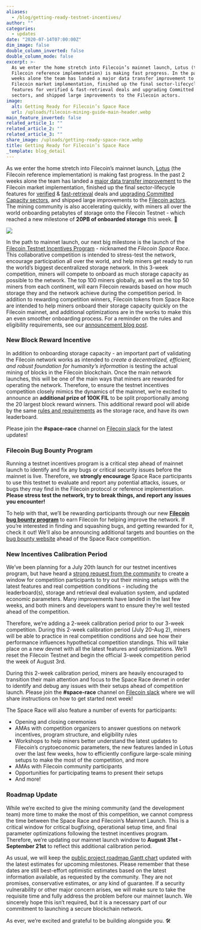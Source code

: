 ```yaml
---
aliases:
  - /blog/getting-ready-testnet-incentives/
author: ""
categories:
  - updates
date: "2020-07-14T07:00:00Z"
dim_image: false
double_column_inverted: false
double_column_mode: false
excerpt: >-
  As we enter the home stretch into Filecoin’s mainnet launch, Lotus (the
  Filecoin reference implementation) is making fast progress. In the past 2
  weeks alone the team has landed a major data transfer improvement to the
  Filecoin market implementation, finished up the final sector-lifecycle
  features for verified & fast-retrieval deals and upgrading Committed Capacity
  sectors, and shipped large improvements to the Filecoin actors.
image:
  alt: Getting Ready for Filecoin’s Space Race
  url: /uploads/filecoin-mining-guide-main-header.webp
main_feature_inverted: false
related_article_1: ""
related_article_2: ""
related_article_3: ""
share_image: /uploads/getting-ready-space-race.webp
title: Getting Ready for Filecoin’s Space Race
_template: blog_detail
---
```


As we enter the home stretch into Filecoin’s mainnet launch, [Lotus](https://lotus.filecoin.io/) (the Filecoin reference implementation) is making fast progress. In the past 2 weeks alone the team has landed a [major data transfer improvement](https://github.com/filecoin-project/go-data-transfer/pull/55) to the Filecoin market implementation, finished up the final sector-lifecycle features for [verified](https://github.com/filecoin-project/go-fil-markets/pull/304) & [fast-retrieval](https://github.com/filecoin-project/lotus/pull/2323) deals and [upgrading Committed Capacity sectors](https://github.com/filecoin-project/lotus/pull/2220), and shipped large improvements to the [Filecoin actors](https://github.com/filecoin-project/specs-actors/releases). The mining community is also accelerating quickly, with miners all over the world onboarding petabytes of storage onto the Filecoin Testnet - which reached a new milestone of **20PB of onboarded storage** this week. 🎉

![](https://filecoin.io/vintage/images/blog/testnet-stats-jul-14.jpg)

In the path to mainnet launch, our next big milestone is the launch of the [Filecoin Testnet Incentives Program](https://filecoin.io/blog/announcing-testnet-incentives/) - nicknamed the _Filecoin Space Race_. This collaborative competition is intended to stress-test the network, encourage participation all over the world, and help miners get ready to run the world’s biggest decentralized storage network. In this 3-week competition, miners will compete to onboard as much storage capacity as possible to the network. The top 100 miners globally, as well as the top 50 miners from each continent, will earn Filecoin rewards based on how much storage they and the network achieve during the competition period. In addition to rewarding competition winners, Filecoin tokens from Space Race are intended to help miners onboard their storage capacity quickly on the Filecoin mainnet, and additional optimizations are in the works to make this an even smoother onboarding process. For a reminder on the rules and eligibility requirements, see our [announcement blog post](https://filecoin.io/blog/announcing-testnet-incentives/).

### New Block Reward Incentive

In addition to onboarding storage capacity - an important part of validating the Filecoin network works as intended to _create a decentralized, efficient, and robust foundation for humanity’s information_ is testing the actual mining of blocks in the Filecoin blockchain. Once the main network launches, this will be one of the main ways that miners are rewarded for operating the network. Therefore, to ensure the testnet incentives competition closely mimics the dynamics of the mainnet, we’re excited to announce an **additional prize of 100K FIL** to be split proportionally among the 20 largest block reward winners. This additional reward pool will abide by the same [rules and requirements](https://filecoin.io/blog/announcing-testnet-incentives/#rules) as the storage race, and have its own leaderboard.

Please join the **#space-race** channel on [Filecoin slack](https://filecoin.io/slack) for the latest updates!

### Filecoin Bug Bounty Program

Running a testnet incentives program is a critical step ahead of mainnet launch to identify and fix any bugs or critical security issues before the mainnet is live. Therefore, we **strongly encourage** Space Race participants to use this testnet to evaluate and report any potential attacks, issues, or bugs they may find in the Filecoin protocol or reference implementation. **Please stress test the network, try to break things, and report any issues you encounter!**

To help with that, we’ll be rewarding participants through our new [**Filecoin bug bounty program**](https://bounty.filecoin.io/) to earn Filecoin for helping improve the network. If you’re interested in finding and squashing bugs, and getting rewarded for it, check it out! We’ll also be announcing additional targets and bounties on the [bug bounty website](https://bounty.filecoin.io/) ahead of the Space Race competition.

### New Incentives Calibration Period

We’ve been planning for a July 20th launch for our testnet incentives program, but have heard a [strong request from the community](https://filecoinproject.slack.com/archives/CPFTWMY7N/p1594401718461200) to create a window for competition participants to try out their mining setups with the latest features and real competition conditions - including the leaderboard(s), storage and retrieval deal evaluation system, and updated economic parameters. Many improvements have landed in the last few weeks, and both miners and developers want to ensure they’re well tested ahead of the competition.

Therefore, we’re adding a 2-week calibration period prior to our 3-week competition. During this 2-week calibration period (July 20-Aug 2), miners will be able to practice in real competition conditions and see how their performance influences hypothetical competition standings. This will take place on a new devnet with all the latest features and optimizations. We’ll reset the Filecoin Testnet and begin the official 3-week competition period the week of August 3rd.

During this 2-week calibration period, miners are heavily encouraged to transition their main attention and focus to the Space Race devnet in order to identify and debug any issues with their setups ahead of competition launch. Please join the **#space-race** channel on [Filecoin slack](https://filecoin.io/slack) where we will share instructions on how to get started next week!

The Space Race will also feature a number of events for participants:

- Opening and closing ceremonies
- AMAs with competition organizers to answer questions on network incentives, program structure, and eligibility rules
- Workshops to help miners better understand the latest updates to Filecoin’s cryptoeconomic parameters, the new features landed in Lotus over the last few weeks, how to efficiently configure large-scale mining setups to make the most of the competition, and more
- AMAs with Filecoin community participants
- Opportunities for participating teams to present their setups
- And more!

### Roadmap Update

While we’re excited to give the mining community (and the development team) more time to make the most of this competition, we cannot compress the time between the Space Race and Filecoin’s Mainnet Launch. This is a critical window for critical bugfixing, operational setup time, and final parameter optimizations following the testnet incentives program. Therefore, we’re updating our mainnet launch window to **August 31st - September 21st** to reflect this additional calibration period.

As usual, we will keep the [public project roadmap Gantt chart](https://app.instagantt.com/shared/s/1152992274307505/latest) updated with the latest estimates for upcoming milestones. Please remember that these dates are still best-effort optimistic estimates based on the latest information available, as requested by the community. They are not promises, conservative estimates, or any kind of guarantee. If a security vulnerability or other major concern arises, we will make sure to take the requisite time and fully address the problem before our mainnet launch. We sincerely hope this isn’t required, but it is a necessary part of our commitment to launching a secure blockchain network.

As ever, we’re excited and grateful to be building alongside you. 🛠️
